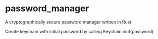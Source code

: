 # password_manager
<p>A cryptographically secure password manager written in Rust</p>

<p>Create keychain with initial password by calling Keychain::init(password)</p>
